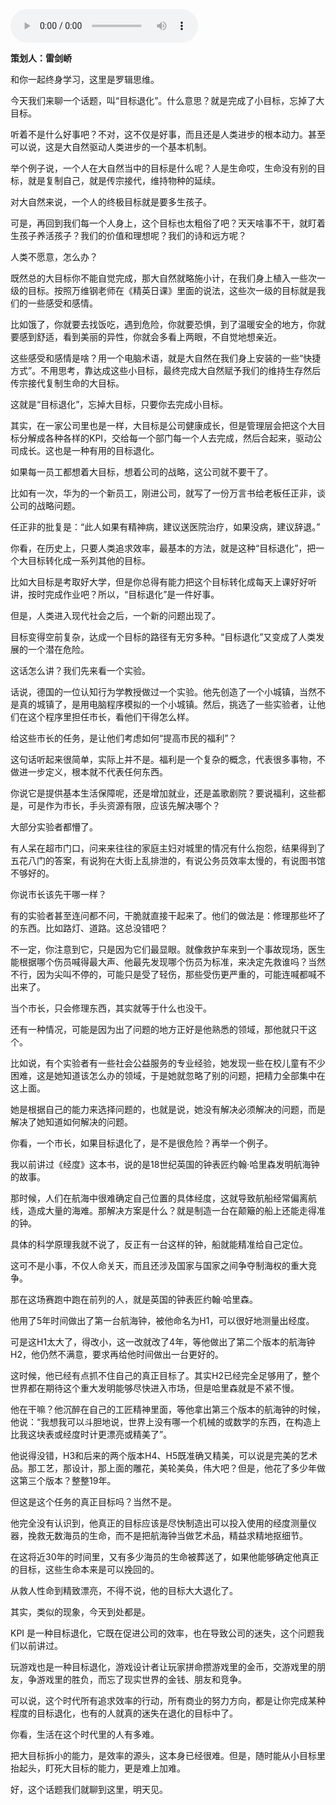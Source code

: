 <audio src="http://igetoss.cdn.igetget.com/mp3/201712/06/201712062157471835556504.mp3" controls="controls">您的浏览器不支持 audio 标签。</audio><p><b>策划人：雷剑峤</b></p><p>和你一起终身学习，这里是罗辑思维。</p><p>今天我们来聊一个话题，叫“目标退化”。什么意思？就是完成了小目标，忘掉了大目标。</p><p>听着不是什么好事吧？不对，这不仅是好事，而且还是人类进步的根本动力。甚至可以说，这是大自然驱动人类进步的一个基本机制。</p><p>举个例子说，一个人在大自然当中的目标是什么呢？人是生命哎，生命没有别的目标，就是复制自己，就是传宗接代，维持物种的延续。</p><p>对大自然来说，一个人的终极目标就是要多生孩子。</p><p>可是，再回到我们每一个人身上，这个目标也太粗俗了吧？天天啥事不干，就盯着生孩子养活孩子？我们的价值和理想呢？我们的诗和远方呢？</p><p>人类不愿意，怎么办？</p><p>既然总的大目标你不能自觉完成，那大自然就略施小计，在我们身上植入一些次一级的目标。按照万维钢老师在《精英日课》里面的说法，这些次一级的目标就是我们的一些感受和感情。</p><p>比如饿了，你就要去找饭吃，遇到危险，你就要恐惧，到了温暖安全的地方，你就要感到舒适，看到美丽的异性，你就会多看上两眼，不自觉地想亲近。</p><p>这些感受和感情是啥？用一个电脑术语，就是大自然在我们身上安装的一些“快捷方式”。不用思考，靠达成这些小目标，最终完成大自然赋予我们的维持生存然后传宗接代复制生命的大目标。</p><p>这就是“目标退化”，忘掉大目标，只要你去完成小目标。</p><p>其实，在一家公司里也是一样，大目标是公司健康成长，但是管理层会把这个大目标分解成各种各样的KPI，交给每一个部门每一个人去完成，然后合起来，驱动公司成长。这也是一种有用的目标退化。</p><p>如果每一员工都想着大目标，想着公司的战略，这公司就不要干了。</p><p>比如有一次，华为的一个新员工，刚进公司，就写了一份万言书给老板任正非，谈公司的战略问题。</p><p>任正非的批复是：“此人如果有精神病，建议送医院治疗，如果没病，建议辞退。”</p><p>你看，在历史上，只要人类追求效率，最基本的方法，就是这种“目标退化”，把一个大目标转化成一系列其他的目标。</p><p>比如大目标是考取好大学，但是你总得有能力把这个目标转化成每天上课好好听讲，按时完成作业吧？所以，“目标退化”是一件好事。</p><p>但是，人类进入现代社会之后，一个新的问题出现了。</p><p>目标变得空前复杂，达成一个目标的路径有无穷多种。“目标退化”又变成了人类发展的一个潜在危险。</p><p>这话怎么讲？我们先来看一个实验。</p><p>话说，德国的一位认知行为学教授做过一个实验。他先创造了一个小城镇，当然不是真的城镇了，是用电脑程序模拟的一个小城镇。然后，挑选了一些实验者，让他们在这个程序里担任市长，看他们干得怎么样。</p><p>给这些市长的任务，是让他们考虑如何“提高市民的福利”？</p><p>这句话听起来很简单，实际上并不是。福利是一个复杂的概念，代表很多事物，不做进一步定义，根本就不代表任何东西。</p><p>你说它是提供基本生活保障呢，还是增加就业，还是盖歌剧院？要说福利，这些都是，可是作为市长，手头资源有限，应该先解决哪个？</p><p>大部分实验者都懵了。</p><p>有人呆在超市门口，问来来往往的家庭主妇对城里的情况有什么抱怨，结果得到了五花八门的答案，有说狗在大街上乱排泄的，有说公务员效率太慢的，有说图书馆不够好的。</p><p>你说市长该先干哪一样？</p><p>有的实验者甚至连问都不问，干脆就直接干起来了。他们的做法是：修理那些坏了的东西。比如路灯、道路。这总没错吧？</p><p>不一定，你注意到它，只是因为它们最显眼。就像救护车来到一个事故现场，医生能根据哪个伤员喊得最大声、他最先发现哪个伤员为标准，来决定先救谁吗？当然不行，因为尖叫不停的，可能只是受了轻伤，那些受伤更严重的，可能连喊都喊不出来了。</p><p>当个市长，只会修理东西，其实就等于什么也没干。</p><p>还有一种情况，可能是因为出了问题的地方正好是他熟悉的领域，那他就只干这个。</p><p>比如说，有个实验者有一些社会公益服务的专业经验，她发现一些在校儿童有不少困难，这是她知道该怎么办的领域，于是她就忽略了别的问题，把精力全部集中在这上面。</p><p>她是根据自己的能力来选择问题的，也就是说，她没有解决必须解决的问题，而是解决了她知道如何解决的问题。</p><p>你看，一个市长，如果目标退化了，是不是很危险？再举一个例子。</p><p>我以前讲过《经度》这本书，说的是18世纪英国的钟表匠约翰·哈里森发明航海钟的故事。</p><p>那时候，人们在航海中很难确定自己位置的具体经度，这就导致航船经常偏离航线，造成大量的海难。那解决方案是什么？就是制造一台在颠簸的船上还能走得准的钟。</p><p>具体的科学原理我就不说了，反正有一台这样的钟，船就能精准给自己定位。</p><p>这可不是小事，不仅人命关天，而且还涉及国家与国家之间争夺制海权的重大竞争。</p><p>那在这场赛跑中跑在前列的人，就是英国的钟表匠约翰·哈里森。</p><p>他用了5年时间做出了第一台航海钟，被他命名为H1，可以很好地测量出经度。</p><p>可是这H1太大了，得改小，这一改就改了4年，等他做出了第二个版本的航海钟H2，他仍然不满意，要求再给他时间做出一台更好的。</p><p>这时候，他已经有点抓不住自己的真正目标了。其实H2已经完全足够用了，整个世界都在期待这个重大发明能够尽快进入市场，但是哈里森就是不紧不慢。</p><p>他在干嘛？他沉醉在自己的工匠精神里面，等他拿出第三个版本的航海钟的时候，他说：“我想我可以斗胆地说，世界上没有哪一个机械的或数学的东西，在构造上比我这块表或经度时计更漂亮或精美了”。</p><p>他说得没错，H3和后来的两个版本H4、H5既准确又精美，可以说是完美的艺术品。那工艺，那设计，那上面的雕花，美轮美奂，伟大吧？但是，他花了多少年做这第三个版本？整整19年。</p><p>但这是这个任务的真正目标吗？当然不是。</p><p>他完全没有认识到，他真正的目标应该是尽快制造出可以投入使用的经度测量仪器，挽救无数海员的生命，而不是把航海钟当做艺术品，精益求精地抠细节。</p><p>在这将近30年的时间里，又有多少海员的生命被葬送了，如果他能够确定他真正的目标，这些生命本来是可以挽回的。</p><p>从救人性命到精致漂亮，不得不说，他的目标大大退化了。</p><p>其实，类似的现象，今天到处都是。</p><p>KPI 是一种目标退化，它既在促进公司的效率，也在导致公司的迷失，这个问题我们以前讲过。</p><p>玩游戏也是一种目标退化，游戏设计者让玩家拼命攒游戏里的金币，交游戏里的朋友，争游戏里的胜负，而忘了现实世界的金钱、朋友和竞争。</p><p>可以说，这个时代所有追求效率的行动，所有商业的努力方向，都是让你完成某种程度的目标退化，也有的人就真的迷失在退化的目标中了。</p><p>你看，生活在这个时代里的人有多难。</p><p>把大目标拆小的能力，是效率的源头，这本身已经很难。但是，随时能从小目标里抬起头，盯死大目标的能力，更是难上加难。</p><p>好，这个话题我们就聊到这里，明天见。</p>